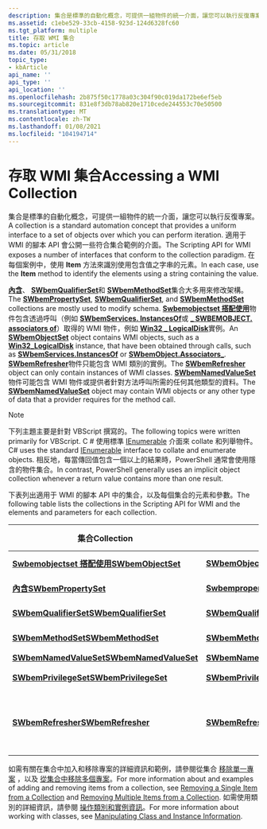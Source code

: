 ```yaml
---
description: 集合是標準的自動化概念，可提供一組物件的統一介面，讓您可以執行反復專案。
ms.assetid: c1ebe529-33cb-4158-923d-124d6328fc60
ms.tgt_platform: multiple
title: 存取 WMI 集合
ms.topic: article
ms.date: 05/31/2018
topic_type:
- kbArticle
api_name: ''
api_type: ''
api_location: ''
ms.openlocfilehash: 2b875f50c1778a03c304f90c019da172be6ef5eb
ms.sourcegitcommit: 831e8f3db78ab820e1710cede244553c70e50500
ms.translationtype: MT
ms.contentlocale: zh-TW
ms.lasthandoff: 01/08/2021
ms.locfileid: "104194714"
---
```

# <a name="accessing-a-wmi-collection"></a><span data-ttu-id="e81bb-103">存取 WMI 集合</span><span class="sxs-lookup"><span data-stu-id="e81bb-103">Accessing a WMI Collection</span></span>

<span data-ttu-id="e81bb-104">集合是標準的自動化概念，可提供一組物件的統一介面，讓您可以執行反復專案。</span><span class="sxs-lookup"><span data-stu-id="e81bb-104">A collection is a standard automation concept that provides a uniform interface to a set of objects over which you can perform iteration.</span></span> <span data-ttu-id="e81bb-105">適用于 WMI 的腳本 API 會公開一些符合集合範例的介面。</span><span class="sxs-lookup"><span data-stu-id="e81bb-105">The Scripting API for WMI exposes a number of interfaces that conform to the collection paradigm.</span></span> <span data-ttu-id="e81bb-106">在每個案例中，使用 **Item** 方法來識別使用包含值之字串的元素。</span><span class="sxs-lookup"><span data-stu-id="e81bb-106">In each case, use the **Item** method to identify the elements using a string containing the value.</span></span>

<span data-ttu-id="e81bb-107">[**內含**](swbempropertyset.md)、 [**SWbemQualifierSet**](swbemqualifierset.md)和 [**SWbemMethodSet**](swbemmethodset.md)集合大多用來修改架構。</span><span class="sxs-lookup"><span data-stu-id="e81bb-107">The [**SWbemPropertySet**](swbempropertyset.md), [**SWbemQualifierSet**](swbemqualifierset.md), and [**SWbemMethodSet**](swbemmethodset.md) collections are mostly used to modify schema.</span></span> <span data-ttu-id="e81bb-108">[**Swbemobjectset 搭配使用**](swbemobjectset.md)物件包含透過呼叫（例如 [**SWbemServices. InstancesOf**](swbemservices-instancesof.md)或 [**\_ SWBEMOBJECT. associators of**](swbemobject-associators-.md)）取得的 WMI 物件，例如 [**Win32 \_ LogicalDisk**](/windows/desktop/CIMWin32Prov/win32-logicaldisk)實例。</span><span class="sxs-lookup"><span data-stu-id="e81bb-108">An [**SWbemObjectSet**](swbemobjectset.md) object contains WMI objects, such as a [**Win32\_LogicalDisk**](/windows/desktop/CIMWin32Prov/win32-logicaldisk) instance, that have been obtained through calls, such as [**SWbemServices.InstancesOf**](swbemservices-instancesof.md) or [**SWbemObject.Associators\_**](swbemobject-associators-.md).</span></span> <span data-ttu-id="e81bb-109">[**SWbemRefresher**](swbemrefresher.md)物件只能包含 WMI 類別的實例。</span><span class="sxs-lookup"><span data-stu-id="e81bb-109">The [**SWbemRefresher**](swbemrefresher.md) object can only contain instances of WMI classes.</span></span> <span data-ttu-id="e81bb-110">[**SWbemNamedValueSet**](swbemnamedvalueset.md)物件可能包含 WMI 物件或提供者針對方法呼叫所需的任何其他類型的資料。</span><span class="sxs-lookup"><span data-stu-id="e81bb-110">The [**SWbemNamedValueSet**](swbemnamedvalueset.md) object may contain WMI objects or any other type of data that a provider requires for the method call.</span></span>

> [!Note]  
> <span data-ttu-id="e81bb-111">下列主題主要是針對 VBScript 撰寫的。</span><span class="sxs-lookup"><span data-stu-id="e81bb-111">The following topics were written primarily for VBScript.</span></span> <span data-ttu-id="e81bb-112">C # 使用標準 [IEnumerable](/dotnet/api/system.collections.ienumerable) 介面來 collate 和列舉物件。</span><span class="sxs-lookup"><span data-stu-id="e81bb-112">C# uses the standard [IEnumerable](/dotnet/api/system.collections.ienumerable) interface to collate and enumerate objects.</span></span> <span data-ttu-id="e81bb-113">相反地，每當傳回值包含一個以上的結果時，PowerShell 通常會使用隱含的物件集合。</span><span class="sxs-lookup"><span data-stu-id="e81bb-113">In contrast, PowerShell generally uses an implicit object collection whenever a return value contains more than one result.</span></span>

 

<span data-ttu-id="e81bb-114">下表列出適用于 WMI 的腳本 API 中的集合，以及每個集合的元素和參數。</span><span class="sxs-lookup"><span data-stu-id="e81bb-114">The following table lists the collections in the Scripting API for WMI and the elements and parameters for each collection.</span></span>



| <span data-ttu-id="e81bb-115">集合</span><span class="sxs-lookup"><span data-stu-id="e81bb-115">Collection</span></span>                                       | <span data-ttu-id="e81bb-116">元素</span><span class="sxs-lookup"><span data-stu-id="e81bb-116">Element</span></span>                                              | <span data-ttu-id="e81bb-117">Item () 參數</span><span class="sxs-lookup"><span data-stu-id="e81bb-117">Item() Parameter</span></span>                                                         |
|--------------------------------------------------|------------------------------------------------------|--------------------------------------------------------------------------|
| [<span data-ttu-id="e81bb-118">**Swbemobjectset 搭配使用**</span><span class="sxs-lookup"><span data-stu-id="e81bb-118">**SWbemObjectSet**</span></span>](swbemobjectset.md)         | [<span data-ttu-id="e81bb-119">**SWbemObject**</span><span class="sxs-lookup"><span data-stu-id="e81bb-119">**SWbemObject**</span></span>](swbemobject.md)                   | <span data-ttu-id="e81bb-120">物件路徑</span><span class="sxs-lookup"><span data-stu-id="e81bb-120">Object path</span></span>                                                              |
| [<span data-ttu-id="e81bb-121">**內含**</span><span class="sxs-lookup"><span data-stu-id="e81bb-121">**SWbemPropertySet**</span></span>](swbempropertyset.md)     | [<span data-ttu-id="e81bb-122">**Swbempropertyset**</span><span class="sxs-lookup"><span data-stu-id="e81bb-122">**SWbemProperty**</span></span>](swbemproperty.md)               | <span data-ttu-id="e81bb-123">屬性名稱</span><span class="sxs-lookup"><span data-stu-id="e81bb-123">Property name</span></span>                                                            |
| [<span data-ttu-id="e81bb-124">**SWbemQualifierSet**</span><span class="sxs-lookup"><span data-stu-id="e81bb-124">**SWbemQualifierSet**</span></span>](swbemqualifierset.md)   | [<span data-ttu-id="e81bb-125">**SWbemQualifier**</span><span class="sxs-lookup"><span data-stu-id="e81bb-125">**SWbemQualifier**</span></span>](swbemqualifier.md)             | <span data-ttu-id="e81bb-126">限定詞名稱</span><span class="sxs-lookup"><span data-stu-id="e81bb-126">Qualifier name</span></span>                                                           |
| [<span data-ttu-id="e81bb-127">**SWbemMethodSet**</span><span class="sxs-lookup"><span data-stu-id="e81bb-127">**SWbemMethodSet**</span></span>](swbemmethodset.md)         | [<span data-ttu-id="e81bb-128">**SWbemMethod**</span><span class="sxs-lookup"><span data-stu-id="e81bb-128">**SWbemMethod**</span></span>](swbemmethod.md)                   | <span data-ttu-id="e81bb-129">方法名稱</span><span class="sxs-lookup"><span data-stu-id="e81bb-129">Method name</span></span>                                                              |
| [<span data-ttu-id="e81bb-130">**SWbemNamedValueSet**</span><span class="sxs-lookup"><span data-stu-id="e81bb-130">**SWbemNamedValueSet**</span></span>](swbemnamedvalueset.md) | [<span data-ttu-id="e81bb-131">**SWbemNamedValue**</span><span class="sxs-lookup"><span data-stu-id="e81bb-131">**SWbemNamedValue**</span></span>](swbemnamedvalue.md)           | <span data-ttu-id="e81bb-132">值名稱</span><span class="sxs-lookup"><span data-stu-id="e81bb-132">Value name</span></span>                                                               |
| [<span data-ttu-id="e81bb-133">**SWbemPrivilegeSet**</span><span class="sxs-lookup"><span data-stu-id="e81bb-133">**SWbemPrivilegeSet**</span></span>](swbemprivilegeset.md)   | [<span data-ttu-id="e81bb-134">**SWbemPrivilege**</span><span class="sxs-lookup"><span data-stu-id="e81bb-134">**SWbemPrivilege**</span></span>](swbemprivilege.md)             | <span data-ttu-id="e81bb-135">許可權名稱</span><span class="sxs-lookup"><span data-stu-id="e81bb-135">Privilege name</span></span>                                                           |
| [<span data-ttu-id="e81bb-136">**SWbemRefresher**</span><span class="sxs-lookup"><span data-stu-id="e81bb-136">**SWbemRefresher**</span></span>](swbemrefresher.md)         | [<span data-ttu-id="e81bb-137">**SWbemRefreshableItem**</span><span class="sxs-lookup"><span data-stu-id="e81bb-137">**SWbemRefreshableItem**</span></span>](swbemrefreshableitem.md) | <span data-ttu-id="e81bb-138">[**SWbemRefresher**](swbemrefresher.md)物件中專案的索引</span><span class="sxs-lookup"><span data-stu-id="e81bb-138">Index of the item in the [**SWbemRefresher**](swbemrefresher.md) object</span></span> |



 

<span data-ttu-id="e81bb-139">如需有關在集合中加入和移除專案的詳細資訊和範例，請參閱從集合 [移除單一專案](removing-a-single-item-from-a-collection.md) ，以及 [從集合中移除多個專案](removing-multiple-items-from-a-collection.md)。</span><span class="sxs-lookup"><span data-stu-id="e81bb-139">For more information about and examples of adding and removing items from a collection, see [Removing a Single Item from a Collection](removing-a-single-item-from-a-collection.md) and [Removing Multiple Items from a Collection](removing-multiple-items-from-a-collection.md).</span></span> <span data-ttu-id="e81bb-140">如需使用類別的詳細資訊，請參閱 [操作類別和實例資訊](manipulating-class-and-instance-information.md)。</span><span class="sxs-lookup"><span data-stu-id="e81bb-140">For more information about working with classes, see [Manipulating Class and Instance Information](manipulating-class-and-instance-information.md).</span></span>

 

 

